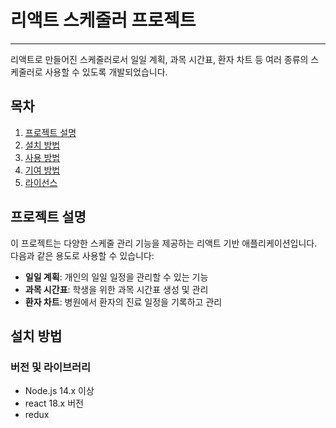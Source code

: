 # 리액트 스케줄러 프로젝트

---

리액트로 만들어진 스케줄러로서 일일 계획, 과목 시간표, 환자 차트 등 여러 종류의 스케줄러로 사용할 수 있도록 개발되었습니다.

## 목차
1. [프로젝트 설명](#프로젝트-설명)
2. [설치 방법](#설치-방법)
3. [사용 방법](#사용-방법)
4. [기여 방법](#기여-방법)
5. [라이선스](#라이선스)

## 프로젝트 설명

이 프로젝트는 다양한 스케줄 관리 기능을 제공하는 리액트 기반 애플리케이션입니다. 다음과 같은 용도로 사용할 수 있습니다:
- **일일 계획**: 개인의 일일 일정을 관리할 수 있는 기능
- **과목 시간표**: 학생을 위한 과목 시간표 생성 및 관리
- **환자 차트**: 병원에서 환자의 진료 일정을 기록하고 관리

## 설치 방법

### 버전 및 라이브러리
- Node.js 14.x 이상
- react 18.x 버전
- redux 
